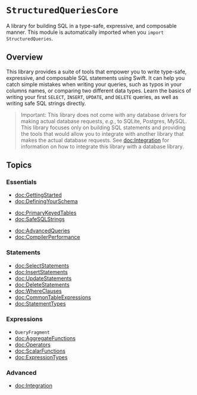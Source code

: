 # ``StructuredQueriesCore``

A library for building SQL in a type-safe, expressive, and composable manner. This module is
automatically imported when you `import StructuredQueries`.

## Overview

This library provides a suite of tools that empower you to write type-safe, expressive, and
composable SQL statements using Swift. It can help you catch simple mistakes when writing your
queries, such as typos in your columns names, or comparing two different data types. Learn the
basics of writing your first `SELECT`, `INSERT`, `UPDATE`, and `DELETE` queries, as well as writing
safe SQL strings directly.

> Important: This library does not come with any database drivers for making actual database
> requests, _e.g._, to SQLite, Postgres, MySQL. This library focuses only on building SQL statements
> and providing the tools that would allow you to integrate with another library that makes the
> actual database requests. See <doc:Integration> for information on how to integrate this library
> with a database library.

## Topics

### Essentials

- <doc:GettingStarted>
- <doc:DefiningYourSchema>
<!-- TODO: Move into 'Defining your schema'? -->
- <doc:PrimaryKeyedTables>
- <doc:SafeSQLStrings>
<!-- TODO: Rename to 'Query cookbook'? -->
- <doc:AdvancedQueries>
- <doc:CompilerPerformance>

### Statements

- <doc:SelectStatements>
- <doc:InsertStatements>
- <doc:UpdateStatements>
- <doc:DeleteStatements>
- <doc:WhereClauses>
- <doc:CommonTableExpressions>
- <doc:StatementTypes>

### Expressions

<!-- TODO: if we create a dedicated article on safe sql strings, put QueryFragment under it -->
- ``QueryFragment``
- <doc:AggregateFunctions>
- <doc:Operators>
- <doc:ScalarFunctions>
- <doc:ExpressionTypes>

### Advanced 

- <doc:Integration>
